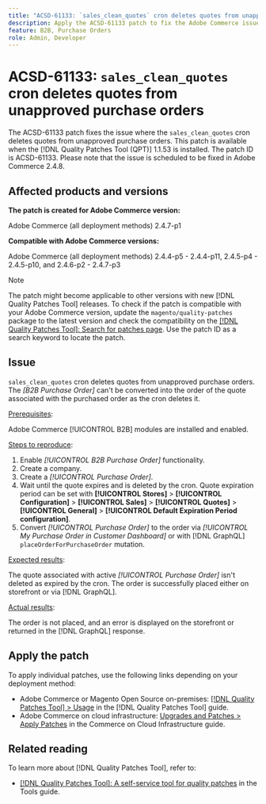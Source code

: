 ```yaml
---
title: "ACSD-61133: `sales_clean_quotes` cron deletes quotes from unapproved purchase orders"
description: Apply the ACSD-61133 patch to fix the Adobe Commerce issue where `sales_clean_quotes` cron deletes quotes from unapproved purchase orders.
feature: B2B, Purchase Orders
role: Admin, Developer
---
```

# ACSD-61133: `sales_clean_quotes` cron deletes quotes from unapproved purchase orders

The ACSD-61133 patch fixes the issue where the `sales_clean_quotes` cron deletes quotes from unapproved purchase orders. This patch is available when the [!DNL Quality Patches Tool (QPT)] 1.1.53 is installed. The patch ID is ACSD-61133. Please note that the issue is scheduled to be fixed in Adobe Commerce 2.4.8.

## Affected products and versions

**The patch is created for Adobe Commerce version:**

Adobe Commerce (all deployment methods) 2.4.7-p1

**Compatible with Adobe Commerce versions:**

Adobe Commerce (all deployment methods) 2.4.4-p5 - 2.4.4-p11, 2.4.5-p4 - 2.4.5-p10, and 2.4.6-p2 - 2.4.7-p3

>[!NOTE]
>
>The patch might become applicable to other versions with new [!DNL Quality Patches Tool] releases. To check if the patch is compatible with your Adobe Commerce version, update the `magento/quality-patches` package to the latest version and check the compatibility on the [[!DNL Quality Patches Tool]: Search for patches page](https://experienceleague.adobe.com/tools/commerce-quality-patches/index.html). Use the patch ID as a search keyword to locate the patch.

## Issue

`sales_clean_quotes` cron deletes quotes from unapproved purchase orders. The *[B2B Purchase Order]* can't be converted into the order of the quote associated with the purchased order as the cron deletes it.

<u>Prerequisites</u>:

Adobe Commerce [!UICONTROL B2B] modules are installed and enabled.

<u>Steps to reproduce</u>:

1. Enable *[!UICONTROL B2B Purchase Order]* functionality.
1. Create a company.
1. Create a *[!UICONTROL Purchase Order]*.
1. Wait until the quote expires and is deleted by the cron. Quote expiration period can be set with **[!UICONTROL Stores]** > **[!UICONTROL Configuration]** > **[!UICONTROL Sales]** > **[!UICONTROL Quotes]** > **[!UICONTROL General]** > **[!UICONTROL Default Expiration Period configuration]**.
1. Convert *[!UICONTROL Purchase Order]* to the order via *[!UICONTROL My Purchase Order in Customer Dashboard]* or with [!DNL GraphQL] `placeOrderForPurchaseOrder` mutation.

<u>Expected results</u>:

The quote associated with active *[!UICONTROL Purchase Order]* isn't deleted as expired by the cron. The order is successfully placed either on storefront or via [!DNL GraphQL].

<u>Actual results</u>:

The order is not placed, and an error is displayed on the storefront or returned in the [!DNL GraphQL] response.

## Apply the patch

To apply individual patches, use the following links depending on your deployment method:

* Adobe Commerce or Magento Open Source on-premises: [[!DNL Quality Patches Tool] > Usage](/help/tools/quality-patches-tool/usage.md) in the [!DNL Quality Patches Tool] guide.
* Adobe Commerce on cloud infrastructure: [Upgrades and Patches > Apply Patches](https://experienceleague.adobe.com/docs/commerce-cloud-service/user-guide/develop/upgrade/apply-patches.html) in the Commerce on Cloud Infrastructure guide.

## Related reading

To learn more about [!DNL Quality Patches Tool], refer to:

* [[!DNL Quality Patches Tool]: A self-service tool for quality patches](/help/tools/quality-patches-tool/quality-patches-tool-to-self-serve-quality-patches.md) in the Tools guide.
